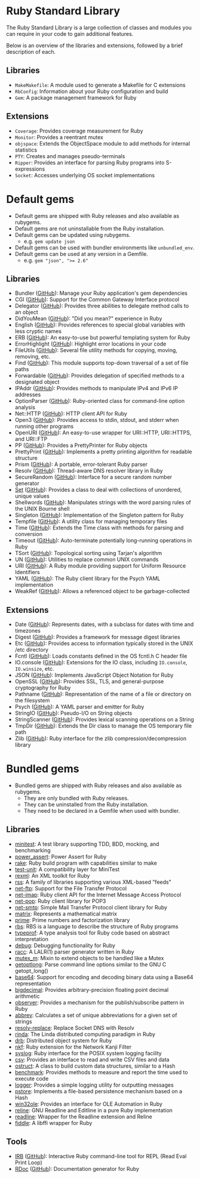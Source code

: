 # Ruby Standard Library

The Ruby Standard Library is a large collection of classes and modules you can
require in your code to gain additional features.

Below is an overview of the libraries and extensions, followed by a brief description
of each.

## Libraries

- `MakeMakefile`: A module used to generate a Makefile for C extensions
- `RbConfig`: Information about your Ruby configuration and build
- `Gem`: A package management framework for Ruby

## Extensions

- `Coverage`: Provides coverage measurement for Ruby
- `Monitor`: Provides a reentrant mutex
- `objspace`: Extends the ObjectSpace module to add methods for internal statistics
- `PTY`: Creates and manages pseudo-terminals
- `Ripper`: Provides an interface for parsing Ruby programs into S-expressions
- `Socket`: Accesses underlying OS socket implementations

# Default gems

- Default gems are shipped with Ruby releases and also available as rubygems.
- Default gems are not uninstallable from the Ruby installation.
- Default gems can be updated using rubygems.
    - e.g. `gem update json`
- Default gems can be used with bundler environments like `unbundled_env`.
- Default gems can be used at any version in a Gemfile.
    - e.g. `gem "json", ">= 2.6"`

## Libraries

- Bundler ([GitHub][bundler]): Manage your Ruby application's gem dependencies
- CGI ([GitHub][cgi]): Support for the Common Gateway Interface protocol
- Delegator ([GitHub][delegate]): Provides three abilities to delegate method calls to an object
- DidYouMean ([GitHub][did_you_mean]): "Did you mean?" experience in Ruby
- English ([GitHub][English]): Provides references to special global variables with less cryptic names
- ERB ([GitHub][erb]): An easy-to-use but powerful templating system for Ruby
- ErrorHighlight ([GitHub][error_highlight]): Highlight error locations in your code
- FileUtils ([GitHub][fileutils]): Several file utility methods for copying, moving, removing, etc.
- Find ([GitHub][find]): This module supports top-down traversal of a set of file paths
- Forwardable ([GitHub][forwardable]): Provides delegation of specified methods to a designated object
- IPAddr ([GitHub][ipaddr]): Provides methods to manipulate IPv4 and IPv6 IP addresses
- OptionParser ([GitHub][optparse]): Ruby-oriented class for command-line option analysis
- Net::HTTP ([GitHub][net-http]): HTTP client API for Ruby
- Open3 ([GitHub][open3]): Provides access to stdin, stdout, and stderr when running other programs
- OpenURI ([GitHub][open-uri]): An easy-to-use wrapper for URI::HTTP, URI::HTTPS, and URI::FTP
- PP ([GitHub][pp]): Provides a PrettyPrinter for Ruby objects
- PrettyPrint ([GitHub][prettyprint]): Implements a pretty printing algorithm for readable structure
- Prism ([GitHub][prism]): A portable, error-tolerant Ruby parser
- Resolv ([GitHub][resolv]): Thread-aware DNS resolver library in Ruby
- SecureRandom ([GitHub][securerandom]): Interface for a secure random number generator
- [Set](rdoc-ref:Set) ([GitHub][set]): Provides a class to deal with collections of unordered, unique values
- Shellwords ([GitHub][shellwords]): Manipulates strings with the word parsing rules of the UNIX Bourne shell
- Singleton ([GitHub][singleton]): Implementation of the Singleton pattern for Ruby
- Tempfile ([GitHub][tempfile]): A utility class for managing temporary files
- Time ([GitHub][time]): Extends the Time class with methods for parsing and conversion
- Timeout ([GitHub][timeout]): Auto-terminate potentially long-running operations in Ruby
- TSort ([GitHub][tsort]): Topological sorting using Tarjan's algorithm
- UN ([GitHub][un]): Utilities to replace common UNIX commands
- URI ([GitHub][uri]): A Ruby module providing support for Uniform Resource Identifiers
- YAML ([GitHub][yaml]): The Ruby client library for the Psych YAML implementation
- WeakRef ([GitHub][weakref]): Allows a referenced object to be garbage-collected

## Extensions

- Date ([GitHub][date]): Represents dates, with a subclass for dates with time and timezones
- Digest ([GitHub][digest]): Provides a framework for message digest libraries
- Etc ([GitHub][etc]): Provides access to information typically stored in the UNIX /etc directory
- Fcntl ([GitHub][fcntl]): Loads constants defined in the OS fcntl.h C header file
- IO.console ([GitHub][io-console]): Extensions for the IO class, including `IO.console`, `IO.winsize`, etc.
- JSON ([GitHub][json]): Implements JavaScript Object Notation for Ruby
- OpenSSL ([GitHub][openssl]): Provides SSL, TLS, and general-purpose cryptography for Ruby
- Pathname ([GitHub][pathname]): Representation of the name of a file or directory on the filesystem
- Psych ([GitHub][psych]): A YAML parser and emitter for Ruby
- StringIO ([GitHub][stringio]): Pseudo-I/O on String objects
- StringScanner ([GitHub][strscan]): Provides lexical scanning operations on a String
- TmpDir ([GitHub][tmpdir]): Extends the Dir class to manage the OS temporary file path
- Zlib ([GitHub][zlib]): Ruby interface for the zlib compression/decompression library

# Bundled gems

- Bundled gems are shipped with Ruby releases and also available as rubygems.
    - They are only bundled with Ruby releases.
    - They can be uninstalled from the Ruby installation.
    - They need to be declared in a Gemfile when used with bundler.

## Libraries

- [minitest]: A test library supporting TDD, BDD, mocking, and benchmarking
- [power_assert]: Power Assert for Ruby
- [rake]: Ruby build program with capabilities similar to make
- [test-unit]: A compatibility layer for MiniTest
- [rexml]: An XML toolkit for Ruby
- [rss]: A family of libraries supporting various XML-based "feeds"
- [net-ftp]: Support for the File Transfer Protocol
- [net-imap]: Ruby client API for the Internet Message Access Protocol
- [net-pop]: Ruby client library for POP3
- [net-smtp]: Simple Mail Transfer Protocol client library for Ruby
- [matrix]: Represents a mathematical matrix
- [prime]: Prime numbers and factorization library
- [rbs]: RBS is a language to describe the structure of Ruby programs
- [typeprof]: A type analysis tool for Ruby code based on abstract interpretation
- [debug]: Debugging functionality for Ruby
- [racc]: A LALR(1) parser generator written in Ruby
- [mutex_m]: Mixin to extend objects to be handled like a Mutex
- [getoptlong]: Parse command line options similar to the GNU C getopt_long()
- [base64]: Support for encoding and decoding binary data using a Base64 representation
- [bigdecimal]: Provides arbitrary-precision floating point decimal arithmetic
- [observer]: Provides a mechanism for the publish/subscribe pattern in Ruby
- [abbrev]: Calculates a set of unique abbreviations for a given set of strings
- [resolv-replace]: Replace Socket DNS with Resolv
- [rinda]: The Linda distributed computing paradigm in Ruby
- [drb]: Distributed object system for Ruby
- [nkf]: Ruby extension for the Network Kanji Filter
- [syslog]: Ruby interface for the POSIX system logging facility
- [csv]: Provides an interface to read and write CSV files and data
- [ostruct]: A class to build custom data structures, similar to a Hash
- [benchmark]: Provides methods to measure and report the time used to execute code
- [logger]: Provides a simple logging utility for outputting messages
- [pstore]: Implements a file-based persistence mechanism based on a Hash
- [win32ole]: Provides an interface for OLE Automation in Ruby
- [reline]: GNU Readline and Editline in a pure Ruby implementation
- [readline]: Wrapper for the Readline extension and Reline
- [fiddle]: A libffi wrapper for Ruby

## Tools

- [IRB][irb-doc] ([GitHub][irb]): Interactive Ruby command-line tool for REPL (Read Eval Print Loop)
- [RDoc][rdoc-doc] ([GitHub][rdoc]): Documentation generator for Ruby

[abbrev]: https://github.com/ruby/abbrev
[base64]: https://github.com/ruby/base64
[benchmark]: https://github.com/ruby/benchmark
[bigdecimal]: https://github.com/ruby/bigdecimal
[bundler]: https://github.com/rubygems/rubygems
[cgi]: https://github.com/ruby/cgi
[csv]: https://github.com/ruby/csv
[date]: https://github.com/ruby/date
[debug]: https://github.com/ruby/debug
[delegate]: https://github.com/ruby/delegate
[did_you_mean]: https://github.com/ruby/did_you_mean
[digest]: https://github.com/ruby/digest
[drb]: https://github.com/ruby/drb
[English]: https://github.com/ruby/English
[erb]: https://github.com/ruby/erb
[error_highlight]: https://github.com/ruby/error_highlight
[etc]: https://github.com/ruby/etc
[fcntl]: https://github.com/ruby/fcntl
[fiddle]: https://github.com/ruby/fiddle
[fileutils]: https://github.com/ruby/fileutils
[find]: https://github.com/ruby/find
[forwardable]: https://github.com/ruby/forwardable
[getoptlong]: https://github.com/ruby/getoptlong
[io-console]: https://github.com/ruby/io-console
[ipaddr]: https://github.com/ruby/ipaddr
[irb]: https://github.com/ruby/irb
[json]: https://github.com/ruby/json
[logger]: https://github.com/ruby/logger
[matrix]: https://github.com/ruby/matrix
[minitest]: https://github.com/seattlerb/minitest
[mutex_m]: https://github.com/ruby/mutex_m
[net-ftp]: https://github.com/ruby/net-ftp
[net-http]: https://github.com/ruby/net-http
[net-imap]: https://github.com/ruby/net-imap
[net-pop]: https://github.com/ruby/net-pop
[net-smtp]: https://github.com/ruby/net-smtp
[nkf]: https://github.com/ruby/nkf
[observer]: https://github.com/ruby/observer
[open-uri]: https://github.com/ruby/open-uri
[open3]: https://github.com/ruby/open3
[openssl]: https://github.com/ruby/openssl
[optparse]: https://github.com/ruby/optparse
[ostruct]: https://github.com/ruby/ostruct
[pathname]: https://github.com/ruby/pathname
[power_assert]: https://github.com/ruby/power_assert
[pp]: https://github.com/ruby/pp
[prettyprint]: https://github.com/ruby/prettyprint
[prime]: https://github.com/ruby/prime
[prism]: https://github.com/ruby/prism
[pstore]: https://github.com/ruby/pstore
[psych]: https://github.com/ruby/psych
[racc]: https://github.com/ruby/racc
[rake]: https://github.com/ruby/rake
[rbs]: https://github.com/ruby/rbs
[rdoc]: https://github.com/ruby/rdoc
[readline]: https://github.com/ruby/readline
[reline]: https://github.com/ruby/reline
[resolv-replace]: https://github.com/ruby/resolv-replace
[resolv]: https://github.com/ruby/resolv
[rexml]: https://github.com/ruby/rexml
[rinda]: https://github.com/ruby/rinda
[rss]: https://github.com/ruby/rss
[securerandom]: https://github.com/ruby/securerandom
[set]: https://github.com/ruby/set
[shellwords]: https://github.com/ruby/shellwords
[singleton]: https://github.com/ruby/singleton
[stringio]: https://github.com/ruby/stringio
[strscan]: https://github.com/ruby/strscan
[syslog]: https://github.com/ruby/syslog
[tempfile]: https://github.com/ruby/tempfile
[test-unit]: https://github.com/test-unit/test-unit
[time]: https://github.com/ruby/time
[timeout]: https://github.com/ruby/timeout
[tmpdir]: https://github.com/ruby/tmpdir
[tsort]: https://github.com/ruby/tsort
[typeprof]: https://github.com/ruby/typeprof
[un]: https://github.com/ruby/un
[uri]: https://github.com/ruby/uri
[weakref]: https://github.com/ruby/weakref
[win32ole]: https://github.com/ruby/win32ole
[yaml]: https://github.com/ruby/yaml
[zlib]: https://github.com/ruby/zlib

[irb-doc]: https://ruby.github.io/irb/
[rdoc-doc]: https://ruby.github.io/rdoc/

